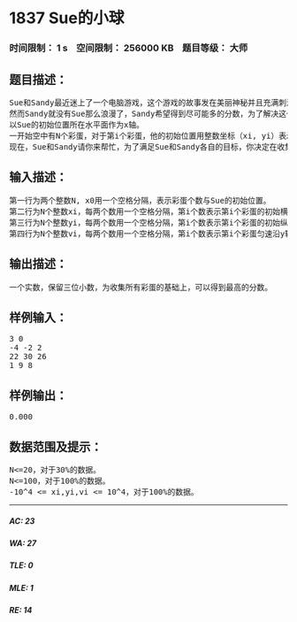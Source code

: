 # 1837 Sue的小球   
### 时间限制： 1 s&nbsp;&nbsp;&nbsp;&nbsp;空间限制： 256000 KB&nbsp;&nbsp;&nbsp;&nbsp;题目等级： 大师  
## 题目描述：  

<pre>
Sue和Sandy最近迷上了一个电脑游戏，这个游戏的故事发在美丽神秘并且充满刺激的大海上，Sue有一支轻便小巧的小船。然而，Sue的目标并不是当一个海盗，而是要收集空中漂浮的彩蛋，Sue有一个秘密武器，只要她将小船划到一个彩蛋的正下方，然后使用秘密武器便可以在瞬间收集到这个彩蛋。然而，彩蛋有一个魅力值，这个魅力值会随着彩蛋在空中降落的时间而降低，Sue要想得到更多的分数，必须尽量在魅力值高的时候收集这个彩蛋，而如果一个彩蛋掉入海中，它的魅力值将会变成一个负数，但这并不影响Sue的兴趣，因为每一个彩蛋都是不同的，Sue希望收集到所有的彩蛋。
然而Sandy就没有Sue那么浪漫了，Sandy希望得到尽可能多的分数，为了解决这个问题，他先将这个游戏抽象成了如下模型：
以Sue的初始位置所在水平面作为x轴。
一开始空中有N个彩蛋，对于第i个彩蛋，他的初始位置用整数坐标（xi, yi）表示，游戏开始后，它匀速沿y轴负方向下落,速度为vi单位距离/单位时间。Sue的初始位置为(x0, 0)，Sue可以沿x轴的正方向或负方向移动，Sue的移动速度是1单位距离/单位时间，使用秘密武器得到一个彩蛋是瞬间的，得分为当前彩蛋的y坐标的千分之一。
现在，Sue和Sandy请你来帮忙，为了满足Sue和Sandy各自的目标，你决定在收集到所有彩蛋的基础上，得到的分数最高。
</pre>
  
  
## 输入描述：  

<pre>
第一行为两个整数N, x0用一个空格分隔，表示彩蛋个数与Sue的初始位置。
第二行为N个整数xi，每两个数用一个空格分隔，第i个数表示第i个彩蛋的初始横坐标。
第三行为N个整数yi，每两个数用一个空格分隔，第i个数表示第i个彩蛋的初始纵坐标。
第四行为N个整数vi，每两个数用一个空格分隔，第i个数表示第i个彩蛋匀速沿y轴负方向下落的的速度。
</pre>
  
  
## 输出描述：  

<pre>
一个实数，保留三位小数，为收集所有彩蛋的基础上，可以得到最高的分数。
</pre>
  
  
## 样例输入：  

<pre>
3 0
-4 -2 2
22 30 26
1 9 8
</pre>
  
  
## 样例输出：  

<pre>
0.000
</pre>
  
  
## 数据范围及提示：  

<pre>
N<=20，对于30%的数据。
N<=100，对于100%的数据。
-10^4 <= xi,yi,vi <= 10^4，对于100%的数据。
</pre>
  
  
***  

##### AC: 23  
##### WA: 27  
##### TLE: 0  
##### MLE: 1  
##### RE: 14  
